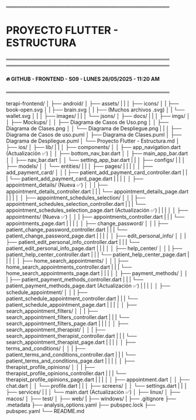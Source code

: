 ═════════════════════════════════════════════
# PROYECTO FLUTTER - ESTRUCTURA
═════════════════════════════════════════════
═════════════════════════════════════════════
#### 🔥 GITHUB - FRONTEND - S09 - LUNES 26/05/2025 - 11:20 AM
═════════════════════════════════════════════

terapi-frontend/
│
├── android/
│
├── assets/
|   |
│   ├── icons/
│   |   ├── book-open.svg
│   |   ├── brain.svg
│   |   ├── (Muchos archivos .svg)
│   |   └── wallet.svg
│   |
│   ├── images/
|   |
│   └── jsons/
│
├── docs/
|   |
│   ├── imgs/
│   │   ├── Mockups/
│   │   ├── Diagrama de Casos de Uso.png
│   │   ├── Diagrama de Clases.png
│   │   └── Diagrama de Despliegue.png 
|   |
│   ├── Diagrama de Casos de uso.puml
│   ├── Diagrama de Clases.puml
│   ├── Diagrama de Despliegue.puml
│   └── Proyecto Flutter - Estructura.md
│
├── ios/
│
├── lib/
|   |
│   ├── components/
│   │   ├── app_navigation.dart (Actualización ✅)
│   │   ├── bottom_nav_bar.dart
│   │   ├── main_app_bar.dart
│   │   ├── nav_bar.dart
│   │   └── setting_app_bar.dart
|   |
│   ├── configs/
|   |
│   ├── models/
│   │   └── entities/
|   |
│   ├── pages/
|   |   |
│   │   ├── add_payment_card/
│   │   |   ├── patient_add_payment_card_controller.dart
|   |   |   └── patient_add_payment_card_page.dart
|   |   |
│   │   ├── appointment_details/ (Nueva ✅)
│   │   |   ├── appointment_details_controller.dart
|   |   |   └── appointment_details_page.dart
|   |   |
│   │   ├── appointment_schedules_selection/
│   │   |   ├── appointment_schedules_selection_controller.dart
|   |   |   └── appointment_schedules_selection_page.dart (Actualización ✅)
|   |   |
│   │   ├── appointments/ (Nueva ✅)
│   │   |   ├── appointments_controller.dart
|   |   |   └── appointments_page.dart
|   |   |
│   │   ├── change_password/
│   │   |   ├── patient_change_password_controller.dart
|   |   |   └── patient_change_password_page.dart
|   |   |
│   │   ├── edit_personal_info/
│   │   |   ├── patient_edit_personal_info_controller.dart
|   |   |   └── patient_edit_personal_info_page.dart
|   |   |
│   │   ├── help_center/
│   │   |   ├── patient_help_center_controller.dart
|   |   |   └── patient_help_center_page.dart
|   |   |
│   │   ├── home_search_appointments/
│   │   |   ├── home_search_appointments_controller.dart
|   |   |   └── home_search_appointments_page.dart
|   |   |
│   │   ├── payment_methods/
│   │   |   ├── patient_payment_methods_controller.dart
|   |   |   └── patient_payment_methods_page.dart (Actualización ✅)
|   |   |
│   │   ├── schedule_appointment/
│   │   |   ├── patient_schedule_appointment_controller.dart
|   |   |   └── patient_schedule_appointment_page.dart
|   |   |
│   │   ├── search_appointment_filters/
│   │   |   ├── search_appointment_filters_controller.dart
|   |   |   └── search_appointment_filters_page.dart
|   |   |
│   │   ├── search_appointment_therapist/
│   │   |   ├── search_appointment_therapist_controller.dart
|   |   |   └── search_appointment_therapist_page.dart
|   |   |
│   │   ├── terms_and_conditions/
│   │   |   ├── patient_terms_and_conditions_controller.dart
|   |   |   └── patient_terms_and_conditions_page.dart
|   |   |
│   │   ├── therapist_profile_opinions/
│   │   |   ├── therapist_profile_opinions_controller.dart
|   |   |   └── therapist_profile_opinions_page.dart
|   |   |
│   │   ├── appointment.dart
│   │   ├── chat.dart
│   │   └── profile.dart
|   |
│   ├── screens/
│   │   └── settings.dart
|   |
│   ├── services/
|   |
│   └── main.dart (Actualización ✅)
│
├── linux/
│
├── macos/
│
├── test/
│
├── web/
|
├── windows/
|
├── .gitignore
├── .metadata
├── analysis_options.yaml
├── pubspec.lock
├── pubspec.yaml
└── README.md
